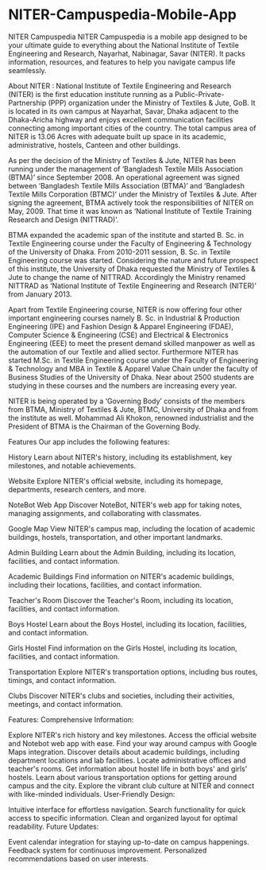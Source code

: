 # NITER-Campuspedia-Mobile-App
NITER Campuspedia NITER Campuspedia is a mobile app designed to be your ultimate guide to everything about the National Institute of Textile Engineering and Research, Nayarhat, Nabinagar, Savar (NITER). It packs information, resources, and features to help you navigate campus life seamlessly.

About NITER :
National Institute of Textile Engineering and Research (NITER) is the first education institute running as a Public-Private-Partnership (PPP) organization under the Ministry of Textiles & Jute, GoB. It is located in its own campus at Nayarhat, Savar, Dhaka adjacent to the Dhaka-Aricha highway and enjoys excellent communication facilities connecting among important cities of the country. The total campus area of NITER is 13.06 Acres with adequate built up space in its academic, administrative, hostels, Canteen and other buildings.

As per the decision of the Ministry of Textiles & Jute, NITER has been running under the management of ‘Bangladesh Textile Mills Association (BTMA)’ since September 2008. An operational agreement was signed between ‘Bangladesh Textile Mills Association (BTMA)’ and ‘Bangladesh Textile Mills Corporation (BTMC)’ under the Ministry of Textiles & Jute. After signing the agreement, BTMA actively took the responsibilities of NITER on May, 2009. That time it was known as ‘National Institute of Textile Training Research and Design (NITTRAD)’.

BTMA expanded the academic span of the institute and started B. Sc. in Textile Engineering course under the Faculty of Engineering & Technology of the University of Dhaka. From 2010-2011 session, B. Sc. in Textile Engineering course was started. Considering the nature and future prospect of this institute, the University of Dhaka requested the Ministry of Textiles & Jute to change the name of NITTRAD. Accordingly the Ministry renamed NITTRAD as ‘National Institute of Textile Engineering and Research (NITER)’ from January 2013.

Apart from Textile Engineering course, NITER is now offering four other important engineering courses namely B. Sc. in Industrial & Production Engineering (IPE) and Fashion Design & Apparel Engineering (FDAE), Computer Science & Engineering (CSE) and Electrical & Electronics Engineering (EEE) to meet the present demand skilled manpower as well as the automation of our Textile and allied sector. Furthermore NITER has started M.Sc. in Textile Engineering course under the Faculty of Engineering & Technology and MBA in Textile & Apparel Value Chain under the faculty of Business Studies of the University of Dhaka. Near about 2500 students are studying in these courses and the numbers are increasing every year.

NITER is being operated by a ‘Governing Body’ consists of the members from BTMA, Ministry of Textiles & Jute, BTMC, University of Dhaka and from the institute as well. Mohammad Ali Khokon, renowned industrialist and the President of BTMA is the Chairman of the Governing Body.



Features Our app includes the following features:

History Learn about NITER's history, including its establishment, key milestones, and notable achievements.

Website Explore NITER's official website, including its homepage, departments, research centers, and more.

NoteBot Web App Discover NoteBot, NITER's web app for taking notes, managing assignments, and collaborating with classmates.

Google Map View NITER's campus map, including the location of academic buildings, hostels, transportation, and other important landmarks.

Admin Building Learn about the Admin Building, including its location, facilities, and contact information.

Academic Buildings Find information on NITER's academic buildings, including their locations, facilities, and contact information.

Teacher's Room Discover the Teacher's Room, including its location, facilities, and contact information.

Boys Hostel Learn about the Boys Hostel, including its location, facilities, and contact information.

Girls Hostel Find information on the Girls Hostel, including its location, facilities, and contact information.

Transportation Explore NITER's transportation options, including bus routes, timings, and contact information.

Clubs Discover NITER's clubs and societies, including their activities, meetings, and contact information.

Features: Comprehensive Information:

Explore NITER's rich history and key milestones. Access the official website and Notebot web app with ease. Find your way around campus with Google Maps integration. Discover details about academic buildings, including department locations and lab facilities. Locate administrative offices and teacher's rooms. Get information about hostel life in both boys' and girls' hostels. Learn about various transportation options for getting around campus and the city. Explore the vibrant club culture at NITER and connect with like-minded individuals. User-Friendly Design:

Intuitive interface for effortless navigation. Search functionality for quick access to specific information. Clean and organized layout for optimal readability. Future Updates:

Event calendar integration for staying up-to-date on campus happenings. Feedback system for continuous improvement. Personalized recommendations based on user interests.
